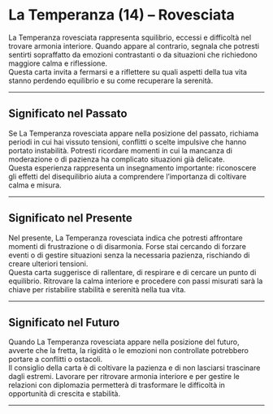 # La Temperanza (14) – Rovesciata

La Temperanza rovesciata rappresenta squilibrio, eccessi e difficoltà nel trovare armonia interiore. Quando appare al contrario, segnala che potresti sentirti sopraffatto da emozioni contrastanti o da situazioni che richiedono maggiore calma e riflessione.  
Questa carta invita a fermarsi e a riflettere su quali aspetti della tua vita stanno perdendo equilibrio e su come recuperare la serenità.

---

## Significato nel Passato  
Se La Temperanza rovesciata appare nella posizione del passato, richiama periodi in cui hai vissuto tensioni, conflitti o scelte impulsive che hanno portato instabilità. Potresti ricordare momenti in cui la mancanza di moderazione o di pazienza ha complicato situazioni già delicate.  
Questa esperienza rappresenta un insegnamento importante: riconoscere gli effetti del disequilibrio aiuta a comprendere l’importanza di coltivare calma e misura.

---

## Significato nel Presente  
Nel presente, La Temperanza rovesciata indica che potresti affrontare momenti di frustrazione o di disarmonia. Forse stai cercando di forzare eventi o di gestire situazioni senza la necessaria pazienza, rischiando di creare ulteriori tensioni.  
Questa carta suggerisce di rallentare, di respirare e di cercare un punto di equilibrio. Ritrovare la calma interiore e procedere con passi misurati sarà la chiave per ristabilire stabilità e serenità nella tua vita.

---

## Significato nel Futuro  
Quando La Temperanza rovesciata appare nella posizione del futuro, avverte che la fretta, la rigidità o le emozioni non controllate potrebbero portare a conflitti o ostacoli.  
Il consiglio della carta è di coltivare la pazienza e di non lasciarsi trascinare dagli estremi. Lavorare per ritrovare armonia interiore e per gestire le relazioni con diplomazia permetterà di trasformare le difficoltà in opportunità di crescita e stabilità.

---
